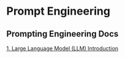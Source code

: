 # Prompt Engineering

## Prompting Engineering Docs
[1. Large Language Model (LLM) Introduction](./docs/llm_intro.md)
